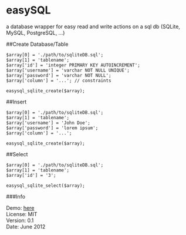 easySQL
=======

a database wrapper for easy read and write actions on a sql db (SQLite, MySQL, PostgreSQL, ...)

##Create Database/Table

	$array[0] = './path/to/sqliteDB.sql';
	$array[1] = 'tablename';
	$array['id'] = 'integer PRIMARY KEY AUTOINCREMENT';
	$array['username'] = 'varchar NOT NULL UNIQUE';
	$array['password'] = 'varchar NOT NULL';
	$array['column'] = '...'; // constraints
	
	easysql_sqlite_create($array);


##Insert

	$array[0] = './path/to/sqliteDB.sql';
	$array[1] = 'tablename';
	$array['username'] = 'John Doe';
	$array['password'] = 'lorem ipsum';
	$array['column'] = '...';
	
	easysql_sqlite_create($array);

##Select

	$array[0] = './path/to/sqliteDB.sql';
	$array[1] = 'tablename';
	$array['id'] = '3';
	
	easysql_sqlite_select($array);

###Info

Demo: [here](http://simon.waldherr.eu/projects/easysql/)  
License: MIT  
Version: 0.1  
Date: June 2012
